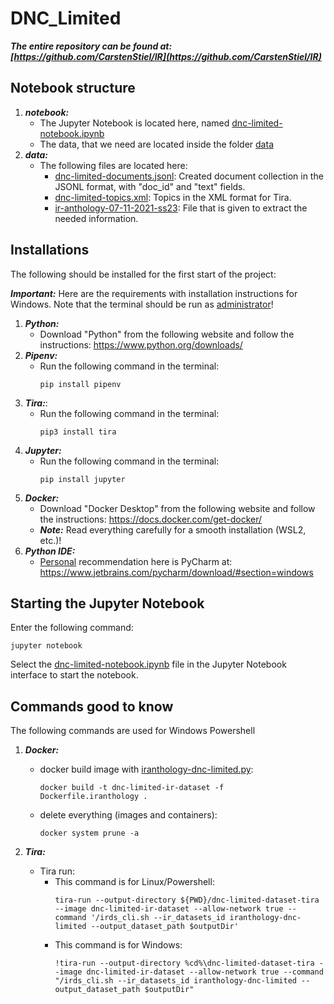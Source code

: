 # DNC_Limited

***The entire repository can be found at: [https://github.com/CarstenStiel/IR](https://github.com/CarstenStiel/IR)***

## Notebook structure

1. ***notebook:***
    - The Jupyter Notebook is located here, named [dnc-limited-notebook.ipynb](dnc-limited-notebook.ipynb)
    - The data, that we need are located inside the folder [data](data)
2. ***data:***
   - The following files are located here:
     * [dnc-limited-documents.jsonl](data/dnc-limited-documents.jsonl): Created document collection in the JSONL format, with "doc_id" and "text" fields.
     * [dnc-limited-topics.xml](data/dnc-limited-topics.xml): Topics in the XML format for Tira.
     * [ir-anthology-07-11-2021-ss23](data/ir-anthology-07-11-2021-ss23.jsonl): File that is given to extract the needed information.

## Installations

The following should be installed for the first start of the project:

***Important:*** Here are the requirements with installation instructions for Windows. Note that the terminal should be run as <ins>administrator</ins>!
1. ***Python:***
   - Download "Python" from the following website and follow the instructions: https://www.python.org/downloads/
2. ***Pipenv:***
   - Run the following command in the terminal:
     ```
     pip install pipenv
     ```
3. ***Tira:***:
   - Run the following command in the terminal:
     ```
     pip3 install tira
     ```
3. ***Jupyter:***
   - Run the following command in the terminal:
      ```
      pip install jupyter
      ```
4. ***Docker:***
   - Download "Docker Desktop" from the following website and follow the instructions: https://docs.docker.com/get-docker/
   - ***Note:*** Read everything carefully for a smooth installation (WSL2, etc.)!
5. ***Python IDE:***
   - <ins>Personal</ins> recommendation here is PyCharm at: https://www.jetbrains.com/pycharm/download/#section=windows 

## Starting the Jupyter Notebook
Enter the following command:
```
jupyter notebook
```
Select the [dnc-limited-notebook.ipynb](dnc-limited-notebook.ipynb) file in the Jupyter Notebook interface to start the notebook.

## Commands good to know
The following commands are used for Windows Powershell
1. ***Docker:***
    - docker build image with [iranthology-dnc-limited.py](iranthology-dnc-limited.py):
        ```
        docker build -t dnc-limited-ir-dataset -f Dockerfile.iranthology .
        ```
    - delete everything (images and containers):
        ```
        docker system prune -a
        ```

2. ***Tira:***
    - Tira run:
        * This command is for Linux/Powershell:
           ```
           tira-run --output-directory ${PWD}/dnc-limited-dataset-tira --image dnc-limited-ir-dataset --allow-network true --command '/irds_cli.sh --ir_datasets_id iranthology-dnc-limited --output_dataset_path $outputDir'
           ```
        * This command is for Windows:
           ```
           !tira-run --output-directory %cd%\dnc-limited-dataset-tira --image dnc-limited-ir-dataset --allow-network true --command "/irds_cli.sh --ir_datasets_id iranthology-dnc-limited --output_dataset_path $outputDir"
           ```